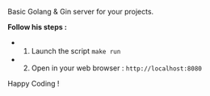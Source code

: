 Basic Golang & Gin server for your projects.

**Follow his steps :**

- 1. Launch the script
     `make run`

- 2. Open in your web browser :
     `http://localhost:8080`

Happy Coding !
